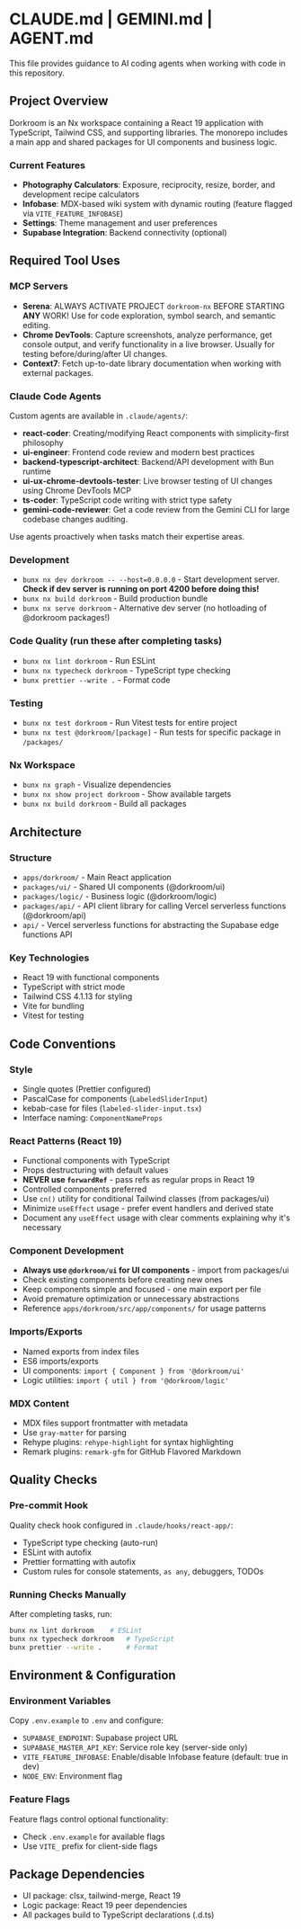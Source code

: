 # CLAUDE.md | GEMINI.md | AGENT.md

This file provides guidance to AI coding agents when working with code in this repository.

## Project Overview

Dorkroom is an Nx workspace containing a React 19 application with TypeScript, Tailwind CSS, and supporting libraries. The monorepo includes a main app and shared packages for UI components and business logic.

### Current Features

- **Photography Calculators**: Exposure, reciprocity, resize, border, and development recipe calculators
- **Infobase**: MDX-based wiki system with dynamic routing (feature flagged via `VITE_FEATURE_INFOBASE`)
- **Settings**: Theme management and user preferences
- **Supabase Integration**: Backend connectivity (optional)

## Required Tool Uses

### MCP Servers

- **Serena**: ALWAYS ACTIVATE PROJECT `dorkroom-nx` BEFORE STARTING **ANY** WORK! Use for code exploration, symbol search, and semantic editing.
- **Chrome DevTools**: Capture screenshots, analyze performance, get console output, and verify functionality in a live browser. Usually for testing before/during/after UI changes.
- **Context7**: Fetch up-to-date library documentation when working with external packages.

### Claude Code Agents

Custom agents are available in `.claude/agents/`:

- **react-coder**: Creating/modifying React components with simplicity-first philosophy
- **ui-engineer**: Frontend code review and modern best practices
- **backend-typescript-architect**: Backend/API development with Bun runtime
- **ui-ux-chrome-devtools-tester**: Live browser testing of UI changes using Chrome DevTools MCP
- **ts-coder**: TypeScript code writing with strict type safety
- **gemini-code-reviewer**: Get a code review from the Gemini CLI for large codebase changes auditing.

Use agents proactively when tasks match their expertise areas.

### Development

- `bunx nx dev dorkroom -- --host=0.0.0.0` - Start development server. **Check if dev server is running on port 4200 before doing this!**
- `bunx nx build dorkroom` - Build production bundle
- `bunx nx serve dorkroom` - Alternative dev server (no hotloading of @dorkroom packages!)

### Code Quality (run these after completing tasks)

- `bunx nx lint dorkroom` - Run ESLint
- `bunx nx typecheck dorkroom` - TypeScript type checking
- `bunx prettier --write .` - Format code

### Testing

- `bunx nx test dorkroom` - Run Vitest tests for entire project
- `bunx nx test @dorkroom/[package]` - Run tests for specific package in `/packages/`

### Nx Workspace

- `bunx nx graph` - Visualize dependencies
- `bunx nx show project dorkroom` - Show available targets
- `bunx nx build dorkroom` - Build all packages

## Architecture

### Structure

- `apps/dorkroom/` - Main React application
- `packages/ui/` - Shared UI components (@dorkroom/ui)
- `packages/logic/` - Business logic (@dorkroom/logic)
- `packages/api/` - API client library for calling Vercel serverless functions (@dorkroom/api)
- `api/` - Vercel serverless functions for abstracting the Supabase edge functions API

### Key Technologies

- React 19 with functional components
- TypeScript with strict mode
- Tailwind CSS 4.1.13 for styling
- Vite for bundling
- Vitest for testing

## Code Conventions

### Style

- Single quotes (Prettier configured)
- PascalCase for components (`LabeledSliderInput`)
- kebab-case for files (`labeled-slider-input.tsx`)
- Interface naming: `ComponentNameProps`

### React Patterns (React 19)

- Functional components with TypeScript
- Props destructuring with default values
- **NEVER use `forwardRef`** - pass refs as regular props in React 19
- Controlled components preferred
- Use `cn()` utility for conditional Tailwind classes (from packages/ui)
- Minimize `useEffect` usage - prefer event handlers and derived state
- Document any `useEffect` usage with clear comments explaining why it's necessary

### Component Development

- **Always use `@dorkroom/ui` for UI components** - import from packages/ui
- Check existing components before creating new ones
- Keep components simple and focused - one main export per file
- Avoid premature optimization or unnecessary abstractions
- Reference `apps/dorkroom/src/app/components/` for usage patterns

### Imports/Exports

- Named exports from index files
- ES6 imports/exports
- UI components: `import { Component } from '@dorkroom/ui'`
- Logic utilities: `import { util } from '@dorkroom/logic'`

### MDX Content

- MDX files support frontmatter with metadata
- Use `gray-matter` for parsing
- Rehype plugins: `rehype-highlight` for syntax highlighting
- Remark plugins: `remark-gfm` for GitHub Flavored Markdown

## Quality Checks

### Pre-commit Hook

Quality check hook configured in `.claude/hooks/react-app/`:

- TypeScript type checking (auto-run)
- ESLint with autofix
- Prettier formatting with autofix
- Custom rules for console statements, `as any`, debuggers, TODOs

### Running Checks Manually

After completing tasks, run:

```bash
bunx nx lint dorkroom    # ESLint
bunx nx typecheck dorkroom   # TypeScript
bunx prettier --write .      # Format
```

## Environment & Configuration

### Environment Variables

Copy `.env.example` to `.env` and configure:

- `SUPABASE_ENDPOINT`: Supabase project URL
- `SUPABASE_MASTER_API_KEY`: Service role key (server-side only)
- `VITE_FEATURE_INFOBASE`: Enable/disable Infobase feature (default: true in dev)
- `NODE_ENV`: Environment flag

### Feature Flags

Feature flags control optional functionality:

- Check `.env.example` for available flags
- Use `VITE_` prefix for client-side flags

## Package Dependencies

- UI package: clsx, tailwind-merge, React 19
- Logic package: React 19 peer dependencies
- All packages build to TypeScript declarations (.d.ts)
